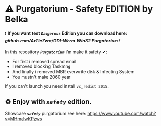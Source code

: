 # ⚠ Purgatorium - Safety EDITION by Belka

❗ **If you want test *```Dangerous```* Edition you can download here: *github.com/ArTicZera/GDI-Worm.Win32.Purgatorium*** ❗

In this repository ***```Purgatorium```*** i'm make it safety ✔:

* For first i removed spread email
* I removed blocking Taskmng
* And finally i removed MBR overwrite disk & Infecting System
* You mustn't make 2060 year

If you can't launch you need install ```vc_redist 2015```.

## ♻ Enjoy with ***```safety```*** edition.

Showcase ***```safety```*** purgatorium see here: https://www.youtube.com/watch?v=MHmaIwKPzws
